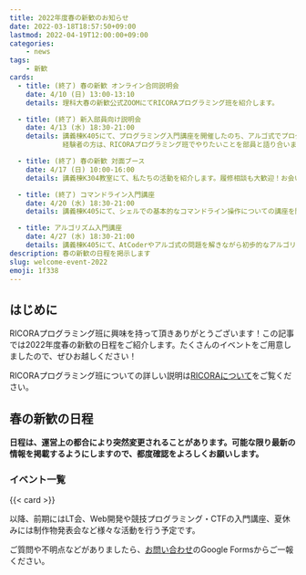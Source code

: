 ```yaml
---
title: 2022年度春の新歓のお知らせ
date: 2022-03-18T18:57:50+09:00
lastmod: 2022-04-19T12:00:00+09:00
categories:
    - news
tags:
    - 新歓
cards:
  - title: (終了) 春の新歓 オンライン合同説明会
    date: 4/10 (日) 13:00-13:10
    details: 理科大春の新歓公式ZOOMにてRICORAプログラミング班を紹介します。

  - title: (終了) 新入部員向け説明会
    date: 4/13 (水) 18:30-21:00
    details: 講義棟K405にて、プログラミング入門講座を開催したのち、アルゴ式でプログラムを実際に書く機会をご提供します。
             経験者の方は、RICORAプログラミング班でやりたいことを部員と語り合いましょう！

  - title: (終了) 春の新歓 対面ブース
    date: 4/17 (日) 10:00-16:00
    details: 講義棟K304教室にて、私たちの活動を紹介します。履修相談も大歓迎！お会いできることを楽しみにしています。

  - title: (終了) コマンドライン入門講座
    date: 4/20 (水) 18:30-21:00
    details: 講義棟K405にて、シェルでの基本的なコマンドライン操作についての講座を開講します。奮ってご参加ください。参加者の皆さんは自分のPCを持参してください。

  - title: アルゴリズム入門講座
    date: 4/27 (水) 18:30-21:00
    details: 講義棟K405にて、AtCoderやアルゴ式の問題を解きながら初歩的なアルゴリズムに慣れ親しみましょう。最後の新歓イベントになりますのでぜひご参加ください。
description: 春の新歓の日程を掲示します
slug: welcome-event-2022
emoji: 1f338
---
```


## はじめに
RICORAプログラミング班に興味を持って頂きありがとうございます！この記事では2022年度春の新歓の日程をご紹介します。たくさんのイベントをご用意しましたので、ぜひお越しください！

RICORAプログラミング班についての詳しい説明は[RICORAについて](/about-us/)をご覧ください。

## 春の新歓の日程

**日程は、運営上の都合により突然変更されることがあります。可能な限り最新の情報を掲載するようにしますので、都度確認をよろしくお願いします。**

### イベント一覧

{{< card >}}

以降、前期にはLT会、Web開発や競技プログラミング・CTFの入門講座、夏休みには制作物発表会など様々な活動を行う予定です。

ご質問や不明点などがありましたら、[お問い合わせ](/contact/)のGoogle Formsからご一報ください。

